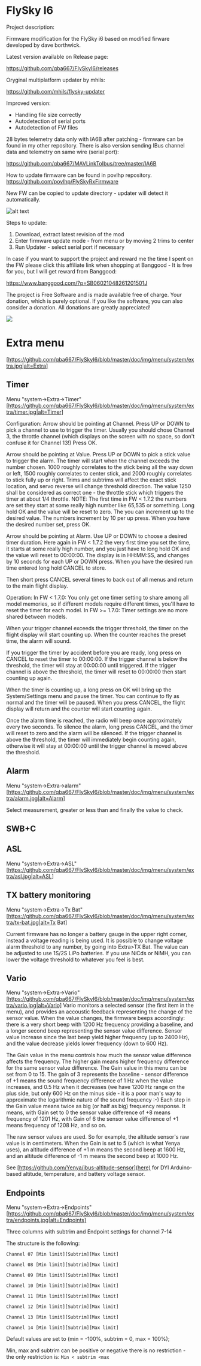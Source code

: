 # FlySky I6 
Project description:

Firmware modification for the FlySky i6 based on modified firware developed by dave borthwick.

Latest version available on Release page:

https://github.com/qba667/FlySkyI6/releases


Oryginal multiplatform updater by mhils:

https://github.com/mhils/flysky-updater

Improved version:
* Handling file size correctly
* Autodetection of serial ports
* Autodetection of FW files

28 bytes telemetry data only with IA6B after patching - firmware can be found in my other repository.
There is also version sending IBus channel data and telemetry on same wire (serial port):

https://github.com/qba667/MAVLinkToIbus/tree/master/IA6B

How to update firmware can be found in povlhp repository. 
https://github.com/povlhp/FlySkyRxFirmware


New FW can be copied to update directory - updater will detect it automatically.

![alt text](https://github.com/qba667/FlySkyI6/blob/master/update.png)

Steps to update:
1. Download, extract latest revision of the mod
2. Enter firmware update mode - from menu or by moving 2 trims to center
3. Run Updater - select serial port if necessary


In case if you want to support the project and reward me the time I spent on the FW please click this affiliate link when shopping at Banggood - It is free for you, but I will get reward from Banggood: 

https://www.banggood.com/?p=SB06021048261201501J

The project is Free Software and is made available free of charge. Your donation, which is purely optional.
If you like the software, you can also consider a donation.
All donations are greatly appreciated!

[<img src="https://www.paypalobjects.com/en_US/GB/i/btn/btn_donateCC_LG.gif">](https://www.paypal.com/cgi-bin/webscr?cmd=_s-xclick&hosted_button_id=VSM36U6F7EN68)

Extra menu
===
[https://github.com/qba667/FlySkyI6/blob/master/doc/img/menu/system/extra.jpg|alt=Extra]

Timer
---
Menu "system->Extra->Timer"
[https://github.com/qba667/FlySkyI6/blob/master/doc/img/menu/system/extra/timer.jpg|alt=Timer]

Configuration:
Arrow should be pointing at Channel. Press UP or DOWN to pick a channel to use to trigger the timer. Usually you should chose Channel 3, the throttle channel (which displays on the screen with no space, so don't confuse it for Channel 13!) Press OK.

Arrow should be pointing at Value. Press UP or DOWN to pick a stick value to trigger the alarm. The timer will start when the channel exceeds the number chosen. 1000 roughly correlates to the stick being all the way down or left, 1500 roughly correlates to center stick, and 2000 roughly correlates to stick fully up or right. Trims and subtrims will affect the exact stick location, and servo reverse will change threshold direction. The value 1250 shall be considered as correct one - the throttle stick which triggers the timer at about 1/4 throttle. 
NOTE: The first time in FW < 1.7.2 the numbers are set they start at some really high number like 65,535 or something. Long hold OK and the value will be reset to zero. 
The you can increment up to the desired value. The numbers increment by 10 per up press.
When you have the desired number set, press OK.

Arrow should be pointing at Alarm. Use UP or DOWN to choose a desired timer duration. 
Here again in FW < 1.7.2 the very first time you set the time, it starts at some really high number, and you just have to long hold OK and the value will reset to 00:00:00. The display is in HH:MM:SS, and changes by 10 seconds for each UP or DOWN press. When you have the desired run time entered long hold CANCEL to store. 

Then short press CANCEL several times to back out of all menus and return to the main flight display.

Operation: 
In FW < 1.7.0:
You only get one timer setting to share among all model memories, so if different models require different times, you'll have to reset the timer for each model.
In FW >= 1.7.0:
Timer settings are no more shared between models.

When your trigger channel exceeds the trigger threshold, the timer on the flight display will start counting up. When the counter reaches the preset time, the alarm will sound.

If you trigger the timer by accident before you are ready, long press on CANCEL to reset the timer to 00:00:00. If the trigger channel is below the threshold, the timer will stay at 00:00:00 until triggered. If the trigger channel is above the threshold, the timer will reset to 00:00:00 then start counting up again.

When the timer is counting up, a long press on OK will bring up the System/Settings menu and pause the timer. You can continue to fly as normal and the timer will be paused. When you press CANCEL, the flight display will return and the counter will start counting again.

Once the alarm time is reached, the radio will beep once approximately every two seconds. To silence the alarm, long press CANCEL, and the timer will reset to zero and the alarm will be silenced. If the trigger channel is above the threshold, the timer will immediately begin counting again, otherwise it will stay at 00:00:00 until the trigger channel is moved above the threshold.


Alarm
---
Menu "system->Extra->alarm"
[https://github.com/qba667/FlySkyI6/blob/master/doc/img/menu/system/extra/alarm.jpg|alt=Alarm]

Select measurement, greater or less than and finally the value to check.


SWB+C
---

ASL
---
Menu "system->Extra->ASL"
[https://github.com/qba667/FlySkyI6/blob/master/doc/img/menu/system/extra/asl.jpg|alt=ASL]

TX battery monitoring
---
Menu "system->Extra->Tx Bat"
[https://github.com/qba667/FlySkyI6/blob/master/doc/img/menu/system/extra/tx-bat.jpg|alt=Tx Bat]

Current firmware has no longer a battery gauge in the upper right corner, instead a voltage reading is being used.
It is possible to change voltage alarm threshold to any number, by going into Extra>TX Bat. 
The value can be adjusted to use 1S/2S LiPo batteries.
If you use NiCds or NiMH, you can lower the voltage threshold to whatever you feel is best.

Vario
---
Menu "system->Extra->Vario"
[https://github.com/qba667/FlySkyI6/blob/master/doc/img/menu/system/extra/vario.jpg|alt=Vario]
Vario monitors a selected sensor (the first item in the menu),
and provides an accoustic feedback representing the change of the sensor value.
When the value changes, the firmware beeps accordingly: there
is a very short beep with 1200 Hz frequency providing a baseline,
and a longer second beep representing the sensor value difference.
Sensor value increase since the last beep yield higher frequency
(up to 2400 Hz), and the value decrease yields lower frequency (down to 600 Hz).

The Gain value in the menu controls how much the sensor value difference
affects the frequency. The higher gain means higher frequency difference for
the same sensor value difference. The Gain value in this menu can be set from
0 to 15. The gain of 3 represents the baseline - sensor difference of +1
means the sound frequency difference of 1 Hz when the value increases,
and 0.5 Hz when it decreases (we have 1200 Hz range on the plus side, but only
600 Hz on the minus side - it is a poor man's way to approximate the
logarithmic nature of the sound frequency :-) Each step in the Gain value
means twice as big (or half as big) frequency response. It means, with
Gain set to 0 the sensor value difference of +8 means frequency of 1201 Hz,
with Gain of 6 the sensor value difference of +1 means frequency of 1208 Hz,
and so on.

The raw sensor values are used. So for example, the altitude sensor's raw
value is in centimeters. When the Gain is set to 5 (which is what Yenya
uses), an altitude difference of +1 m means the second beep at 1600 Hz,
and an altitude difference of -1 m means the second beep at 1000 Hz.

See [https://github.com/Yenya/ibus-altitude-sensor](here) for DYI Arduino-based
altitude, temperature, and battery voltage sensor. 

Endpoints
---
Menu "system->Extra->Endpoints"
[https://github.com/qba667/FlySkyI6/blob/master/doc/img/menu/system/extra/endpoints.jpg|alt=Endpoints]

Three columns with subtrim and Endpoint settings for channel 7-14

The structure is the following:

`Channel 07 [Min limit][Subtrim][Max limit]`

`Channel 08 [Min limit][Subtrim][Max limit]`

`Channel 09 [Min limit][Subtrim][Max limit]`

`Channel 10 [Min limit][Subtrim][Max limit]`

`Channel 11 [Min limit][Subtrim][Max limit]`

`Channel 12 [Min limit][Subtrim][Max limit]`

`Channel 13 [Min limit][Subtrim][Max limit]`

`Channel 14 [Min limit][Subtrim][Max limit]`

Default values are set to (min = -100%, subtrim = 0, max = 100%);

Min, max and subtrim can be positive or negative there is no restriction - the only restriction is:
`Min < subtrim <max`



